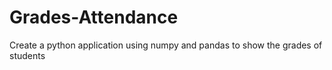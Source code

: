 # Grades-Attendance
 Create a python application using numpy and pandas to show the grades of students 
